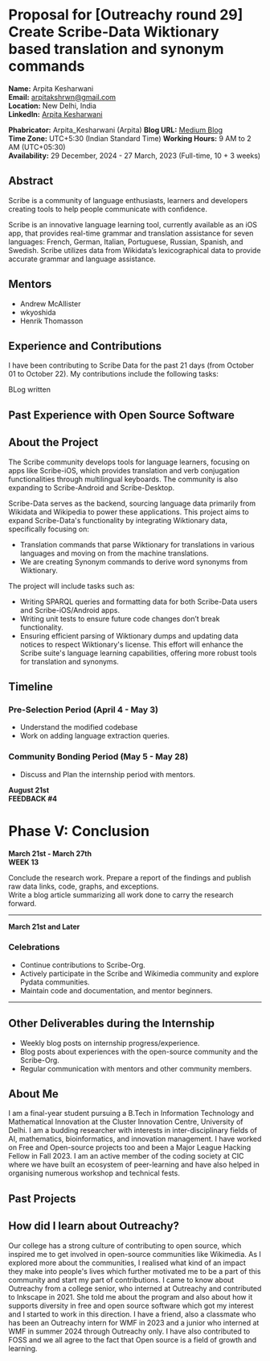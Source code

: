 # Proposal for [Outreachy round 29] Create Scribe-Data Wiktionary based translation and synonym commands

**Name:** Arpita Kesharwani  
**Email:** arpitakshrwn@gmail.com  
**Location:** New Delhi, India  
**LinkedIn:** [Arpita Kesharwani](https://www.linkedin.com/in/arpita-kesharwani-997b75233)  
<!--- **Zulip:** abhishek02bhardwaj.er@gmail.com (Abhishek Bhardwaj)  -->
**Phabricator:** Arpita_Kesharwani (Arpita)
**Blog URL:** [Medium Blog](https://medium.com/@arpita151103)  
**Time Zone:** UTC+5:30 (Indian Standard Time)
**Working Hours:** 9 AM to 2 AM (UTC+05:30)  
**Availability:** 29 December, 2024 - 27 March, 2023 (Full-time, 10 + 3 weeks)

## Abstract

Scribe is a community of language enthusiasts, learners and developers creating tools to help people communicate with confidence.

Scribe is an innovative language learning tool, currently available as an iOS app, that provides real-time grammar and translation assistance for seven languages: French, German, Italian, Portuguese, Russian, Spanish, and Swedish. Scribe utilizes data from Wikidata’s lexicographical data to provide accurate grammar and language assistance.

<!-- Wikipedia, a free online encyclopedia, provides information on a broad spectrum of topics and is maintained by a global community of volunteers. Wikipedia offers translation services to make content accessible in multiple languages, powered by volunteers and machine translation. However, there is an imbalance in translations, with a large number of articles being translated from dominant languages, such as English, to languages with smaller Wikipedia presences. This project will explore these imbalances and investigate the underlying causes. 

## Extension

In addition to research, I will conduct UX research through interviews with translators to understand how their language choices are influenced by language importance. I will also explore how the software design impacts the translation workflow and language selection.-->

## Mentors

- Andrew McAllister  
- wkyoshida
- Henrik Thomasson

## Experience and Contributions

I have been contributing to Scribe Data for the past 21 days (from October 01 to October 22). My contributions include the following tasks:

BLog written

<!-- **Scribe-Data**
|Contribution   | Title | Link     |
|----------|-----|-----------------|
| Alice    | 25  | Engineer        |
| Bob      | 30  | Designer        |
| Charlie  | 22  | Data Scientist  |

**Scribe-Android**
|Contribution   | Title | Link     |
|----------|-----|-----------------|
| Alice    | 25  | Engineer        |
| Bob      | 30  | Designer        |
| Charlie  | 22  | Data Scientist  |

**Scribe-i18n**
|Contribution   | Title | Link     |
|----------|-----|-----------------|
| Alice    | 25  | Engineer        |
| Bob      | 30  | Designer        |
| Charlie  | 22  | Data Scientist  |

**Scribe-Desktop**
|Contribution   | Title | Link     |
|----------|-----|-----------------|
| Alice    | 25  | Engineer        |
| Bob      | 30  | Designer        |
| Charlie  | 22  | Data Scientist  |-->


## Past Experience with Open Source Software

<!--- Although this is my first time contributing to open source, I have been using open-source software for over 10 years. I have experience with tools like VLC, Android, Visual Studio Code, Firefox, WordPress, PHP, and MySQL. Open source has been essential to my learning and development.-->

## About the Project

The Scribe community develops tools for language learners, focusing on apps like Scribe-iOS, which provides translation and verb conjugation functionalities through multilingual keyboards. The community is also expanding to Scribe-Android and Scribe-Desktop.

Scribe-Data serves as the backend, sourcing language data primarily from Wikidata and Wikipedia to power these applications. This project aims to expand Scribe-Data's functionality by integrating Wiktionary data, specifically focusing on:

- Translation commands that parse Wiktionary for translations in various languages and moving on from the machine translations.
- We are creating Synonym commands to derive word synonyms from Wiktionary.

The project will include tasks such as:

- Writing SPARQL queries and formatting data for both Scribe-Data users and Scribe-iOS/Android apps.
- Writing unit tests to ensure future code changes don’t break functionality.
- Ensuring efficient parsing of Wiktionary dumps and updating data notices to respect Wiktionary's license.
This effort will enhance the Scribe suite's language learning capabilities, offering more robust tools for translation and synonyms.

## Timeline

### Pre-Selection Period (April 4 - May 3)
- Understand the modified codebase
- Work on adding language extraction queries.

### Community Bonding Period (May 5 - May 28)
- Discuss and Plan the internship period with mentors.

<!-- # Phase I: Testing of the Possible Hypothesis  
**June 5th - June 9th** + **June 12th - June 16th**  
**WEEK 2** + **WEEK 3**

### Hypothesis 1
The distribution of translators around the world will be significantly different from that of the editors and contributors. Analyse the data of translators based on location, similar to the analysis in the paper *Graham, Straumann, Hogan. 2015. "Digital Divisions of Labor and Informational Magnetism: Mapping Participation in Wikipedia."*

---

**June 19th - June 23rd** + **June 26th - June 30th**  
**WEEK 4** + **WEEK 5**

### Hypothesis 2
When two languages are more closely related geographically or historically, translations are more likely to occur. Languages that are more linked geographically or historically will see more translations.

---

# Phase II: Interview and Survey Documentation  
**July 3rd**  
**FEEDBACK #2**

**July 3rd - July 7th** + **July 10th - July 14th**  
**WEEK 6** + **WEEK 7**

Conduct interviews with translators to understand how their perception of language importance influences their language selection. Investigate how software design impacts language selection and the translation workflow.  
Analyse survey responses, document important observations.

---

**July 17th - July 21st**  
**WEEK 8**

Document interviews and findings into a structured blog for reference in the research work.

---

**July 24th**  
**FEEDBACK #3**

# Phase III: Analysis and Improvement of Algorithm  
**July 24th - July 28th** + **July 31st - August 4th**  
**WEEK 9** + **WEEK 10**

Analyse the algorithm used for suggesting articles for translation. Identify and remove any potential bias.

---

# Phase IV: Build a Quantitative View on the Issue  
**August 7th - August 11th**  
**WEEK 11**

Complete the Configuration Time Machine work with the required documentation.

---

**August 14th - August 18th**  
**WEEK 12**

Identify discontinuities in machine translation and check for correlations with changes in published translations.

--- 
-->
**August 21st**  
**FEEDBACK #4**

# Phase V: Conclusion  
**March 21st - March 27th**  
**WEEK 13**

Conclude the research work. Prepare a report of the findings and publish raw data links, code, graphs, and exceptions.  
Write a blog article summarizing all work done to carry the research forward.

---

**March 21st and Later**

### Celebrations
- Continue contributions to Scribe-Org.
- Actively participate in the Scribe and Wikimedia community and explore Pydata communities.
- Maintain code and documentation, and mentor beginners.

---
## Other Deliverables during the Internship

- Weekly blog posts on internship progress/experience.
- Blog posts about experiences with the open-source community and the Scribe-Org.
- Regular communication with mentors and other community members.

## About Me

I am a final-year student pursuing a B.Tech in Information Technology and Mathematical Innovation at the Cluster Innovation Centre, University of Delhi.  I am a budding researcher with interests in inter-disciplinary fields of AI, mathematics, bioinformatics, and innovation management. I have worked on Free and Open-source projects too and been a Major 
League Hacking Fellow in Fall 2023.  I am an active member of the coding society at CIC where we have built an ecosystem of peer-learning and have also helped in organising numerous workshop and technical fests.

## Past Projects


## How did I learn about Outreachy?
Our college has a strong culture of contributing to open source, which inspired me to get involved in open-source communities like Wikimedia. As I explored more about the communities, I realised what kind of an impact they make into people's lives which further motivated me to be a part of this community and start my part of contributions. I came to know about Outreachy from a college senior, who interned at Outreachy and contributed to Inkscape in 2021. She told me about the program and also about how it supports diversity in free and open source software which got my interest and I started to work in this direction. I have a friend, also a classmate who has been an Outreachy intern for WMF in 2023 and a junior who interned at WMF in summer 2024 through Outreachy only. I have also contributed to FOSS and we all agree to the fact that Open source is a field of growth and learning.
